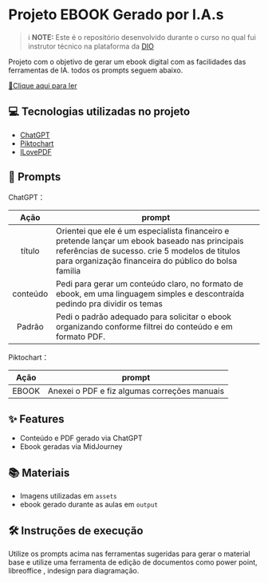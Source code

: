 # Projeto EBOOK Gerado por I.A.s


 > ℹ️ **NOTE:** Este é o repositório desenvolvido durante o curso no qual fui instrutor técnico na plataforma da [DIO](https://dio.me)

Projeto com o objetivo de gerar um ebook digital com as facilidades das ferramentas de IA. todos os prompts
seguem abaixo.

<a href="https://github.com/f3lip3campos/prompts-recipe-to-create-a-ebook/blob/main/output/Bolsa%20Familia%20-%20Estrategias%20inteligente.pdf" title="View PDF now"> 📕Clique aqui para ler</a>

## 💻 Tecnologias utilizadas no projeto

- [ChatGPT](https://chat.openai.com/) 
- [Piktochart](https://create.piktochart.com/teams/33780078/dashboard)
- [ILovePDF](https://www.ilovepdf.com/pt)

## 🧠 Prompts


ChatGPT：

|   Ação   | prompt                                                                                                                                                                                                                                                                         |
| :------: | ------------------------------------------------------------------------------------------------------------------------------------------------------------------------------------------------------------------------------------------------------------------------------ |
|  título  | Orientei que ele é um especialista financeiro e pretende lançar um ebook baseado nas principais referências de sucesso. crie 5 modelos de titulos para organização financeira do público do bolsa familia                                                        |
| conteúdo | Pedi para gerar um conteúdo claro, no formato de ebook, em uma linguagem simples e descontraída pedindo pra dividir os temas |
| Padrão   | Pedi o padrão adequado para solicitar o ebook organizando conforme filtrei do conteúdo e em formato PDF.


Piktochart：

|  Ação  | prompt                                                                                 |
| :----: | -------------------------------------------------------------------------------------- |
| EBOOK | Anexei o PDF e fiz algumas correções manuais |

## ✨ Features

- Conteúdo e PDF gerado via ChatGPT
- Ebook geradas via MidJourney

## 📚 Materiais

- Imagens utilizadas em `assets`
- ebook gerado durante as aulas em `output`

## 🛠️ Instruções de execução

Utilize os prompts acima nas ferramentas sugeridas para gerar o material base e utilize uma ferramenta de edição de documentos como power point, libreoffice , indesign para diagramação.

